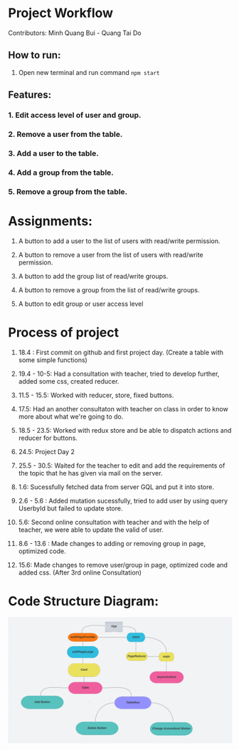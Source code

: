 # Project Workflow

Contributors: Minh Quang Bui - Quang Tai Do

## How to run:

1. Open new terminal and run command `npm start`

## Features:

### 1. Edit access level of user and group.

### 2. Remove a user from the table.

### 3. Add a user to the table.

### 4. Add a group from the table.

### 5. Remove a group from the table.

# Assignments:

1. A button to add a user to the list of users with read/write permission.

2. A button to remove a user from the list of users with read/write permission.

3. A button to add the group list of read/write groups.

4. A button to remove a group from the list of read/write groups.

5. A button to edit group or user access level

# Process of project

1. 18.4 : First commit on github and first project day.
   (Create a table with some simple functions)

2. 19.4 - 10-5: Had a consultation with teacher, tried to develop further, added some css, created reducer.

3. 11.5 - 15.5: Worked with reducer, store, fixed buttons.

4. 17.5: Had an another consultaton with teacher on class in order to know more about what we're going to do.

5. 18.5 - 23.5: Worked with redux store and be able to dispatch actions and reducer for buttons.

6. 24.5: Project Day 2

7. 25.5 - 30.5: Waited for the teacher to edit and add the requirements of the topic that he has given via mail on the server.

8. 1.6: Sucessfully fetched data from server GQL and put it into store.

9. 2.6 - 5.6 : Added mutation sucessfully, tried to add user by using query UserbyId but failed to update store.

10. 5.6: Second online consultation with teacher and with the help of teacher, we were able to update the valid of user.

11. 8.6 - 13.6 : Made changes to adding or removing group in page, optimized code.

12. 15.6: Made changes to remove user/group in page, optimized code and added css. (After 3rd online Consultation)

# Code Structure Diagram:

![Alt text](Diagram.png)
